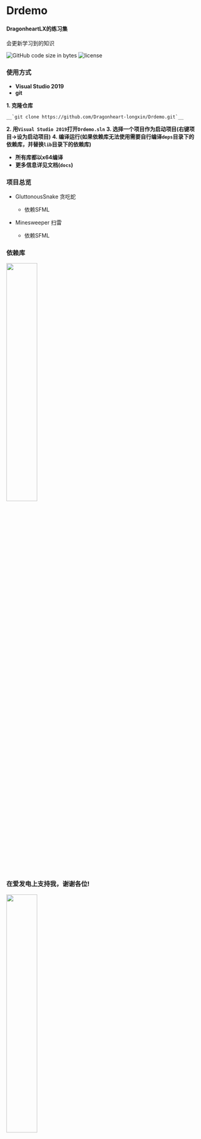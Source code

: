 # Drdemo

#### DragonheartLX的练习集
会更新学习到的知识

![GitHub code size in bytes](https://img.shields.io/github/languages/code-size/Dragonheart-longxin/Drdemo?style=flat-square)
![license](https://img.shields.io/badge/license-MIT-blue)

### 使用方式
- __Visual Studio 2019__
- __git__

__1. 克隆仓库__

    __`git clone https://github.com/Dragonheart-longxin/Drdemo.git`__

__2. 用`Visual Studio 2019`打开`Drdemo.sln`__
__3. 选择一个项目作为启动项目(右键项目->设为启动项目)__
__4. 编译运行(如果依赖库无法使用需要自行编译`deps`目录下的依赖库，并替换`lib`目录下的依赖库)__

- __所有库都以x64编译__
- __更多信息详见文档(`docs`)__


### 项目总览

- GluttonousSnake 贪吃蛇
  - 依赖SFML

- Minesweeper 扫雷
  - 依赖SFML


### 依赖库

<a href = "https://github.com/SFML/SFML" title = "SFML">
    <img src = "https://camo.githubusercontent.com/f1cd6496aa46486fae925d16a7eac97db76be820a37cb33ad2bc7cedf4191183/68747470733a2f2f7777772e73666d6c2d6465762e6f72672f696d616765732f6c6f676f2e706e67" width = 40%>
</a>

<p>
    <wbr>
</p>

### 在爱发电上支持我，谢谢各位!

<a href = "https://afdian.net/@DragonheartLX" title = "爱发电">
    <img src = "https://dragonheart.aiur.site/afdian-dragonheartlx.jpg" width = 40%>
</a>
